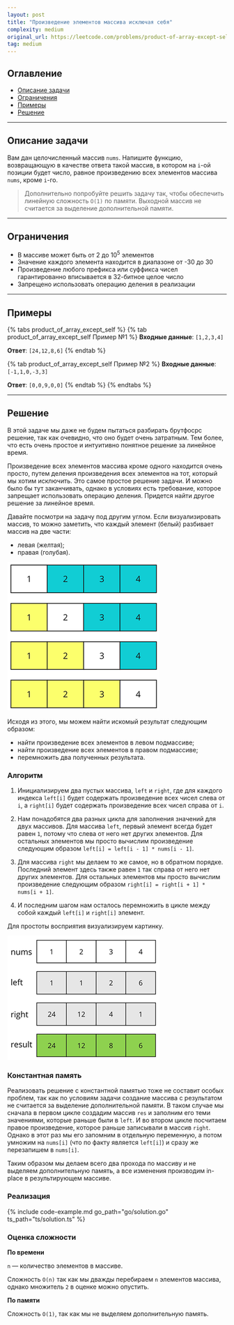 ```yaml
---
layout: post
title: "Произведение элементов массива исключая себя"
complexity: medium
original_url: https://leetcode.com/problems/product-of-array-except-self/description/
tag: medium
---
```


## Оглавление

- [Описание задачи](#описание-задачи)
- [Ограничения](#ограничения)
- [Примеры](#примеры)
- [Решение](#решение)

---

## Описание задачи

Вам дан целочисленный массив `nums`.
Напишите функцию, возвращающую в качестве ответа такой массив, в котором на `i`-ой позиции будет число, равное
произведению всех элементов массива `nums`, кроме `i`-го.

> Дополнительно попробуйте решить задачу так, чтобы обеспечить линейную сложность `O(1)` по памяти.
> Выходной массив не считается за выделение дополнительной памяти.

---

## Ограничения

- В массиве может быть от 2 до 10<sup>5</sup> элементов
- Значение каждого элемента находится в диапазоне от -30 до 30
- Произведение любого префикса или суффикса чисел гарантированно вписывается в 32-битное целое число
- Запрещено использовать операцию деления в реализации

---

## Примеры

{% tabs product_of_array_except_self %}
{% tab product_of_array_except_self Пример №1 %}
**Входные данные**: `[1,2,3,4]`

**Ответ**: `[24,12,8,6]`
{% endtab %}

{% tab product_of_array_except_self Пример №2 %}
**Входные данные**: `[-1,1,0,-3,3]`

**Ответ**: `[0,0,9,0,0]`
{% endtab %}
{% endtabs %}

---

## Решение

В этой задаче мы даже не будем пытаться разбирать брутфосрс решение, так как очевидно, что оно будет очень затратным.
Тем более, что есть очень простое и интуитивно понятное решение за линейное время.

Произведение всех элементов массива кроме одного находится очень просто, путем деления произведения всех элементов на
тот, который мы хотим исключить.
Это самое простое решение задачи. И можно было бы тут заканчивать, однако в условиях есть требование, которое запрещает
использовать операцию деления.
Придется найти другое решение за линейное время.

Давайте посмотри на задачу под другим углом.
Если визуализировать массив, то можно заметить, что каждый элемент (белый) разбивает массив на две части:

- левая (желтая);
- правая (голубая).

![Левые и правые подмассивы](/assets/images/array_products.png)

Исходя из этого, мы можем найти искомый результат следующим образом:

- найти произведение всех элементов в левом подмассиве;
- найти произведение всех элементов в правом подмассиве;
- перемножить два полученных результата.

### Алгоритм

1. Инициализируем два пустых массива, `left` и `right`, где для каждого индекса `left[i]` будет содержать произведение всех
чисел слева от `i`, а `right[i]` будет содержать произведение всех чисел справа от `i`.

2. Нам понадобятся два разных цикла для заполнения значений для двух массивов.
Для массива `left`, первый элемент всегда будет равен `1`, потому что слева от него нет других элементов.
Для остальных элементов мы просто вычислим произведение следующим образом `left[i] = left[i - 1] * nums[i - 1]`.

3. Для массива `right` мы делаем то же самое, но в обратном порядке.
Последний элемент здесь также равен `1` так справа от него нет других элементов.
Для остальных элементов мы просто вычислим произведение следующим образом `right[i] = right[i + 1] * nums[i + 1]`.

4. И последним шагом нам осталось перемножить в цикле между собой каждый `left[i]` и `right[i]` элемент.

Для простоты восприятия визуализируем картинку.

![Левые и правые подмассивы](/assets/images/array_products_2.png)

### Константная память

Реализовать решение с константной памятью тоже не составит особых проблем, так как по условиям задачи создание массива с результатом не считается за выделение дополнительной памяти.
В таком случае мы сначала в первом цикле создадим массив `res` и заполним его теми значениями, которые раньше были в `left`.
И во втором цикле посчитаем правое произведение, которое раньше записывали в массив `right`.
Однако в этот раз мы его запомним в отдельную переменную, а потом умножим на `nums[i]` (что по факту является `left[i]`) и сразу же перезапишем в `nums[i]`.

Таким образом мы делаем всего два прохода по массиву и не выделяем дополнительную память, а все изменения производим in-place в результирующем массиве.

### Реализация

{% include code-example.md go_path="go/solution.go" ts_path="ts/solution.ts" %}

### Оценка сложности

**По времени**

`n` — количество элементов в массиве.

Сложность `O(n)` так как мы дважды перебираем `n` элементов массива, однако множитель `2` в оценке можно опустить.

**По памяти**

Сложность `O(1)`, так как мы не выделяем дополнительную память.
